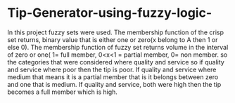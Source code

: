 # Tip-Generator-using-fuzzy-logic-
In this project fuzzy sets were used. The membership function of the crisp set returns, binary value that is either one or zero(x belong to A then 1 or else 0). The membership function of fuzzy set returns volume in the interval of zero or one( 1= full member, 0<x<1 = partial member, 0= non member. so the categories that were considered where quality and service so if quality and service where poor then the tip is poor. If quality and service where medium that means it is a partial member that is it belongs between zero and one that is medium. If quality and service, both were high then the tip becomes a full member which is high.
